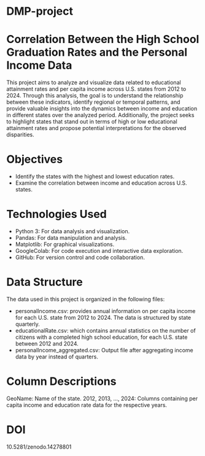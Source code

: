 # DMP-project

# Correlation Between the High School Graduation Rates and the Personal Income Data
This project aims to analyze and visualize data related to educational attainment rates and per capita income across U.S. states from 2012 to 2024. Through this analysis, the goal is to understand the relationship between these indicators, identify regional or temporal patterns, and provide valuable insights into the dynamics between income and education in different states over the analyzed period. Additionally, the project seeks to highlight states that stand out in terms of high or low educational attainment rates and propose potential interpretations for the observed disparities.


# Objectives
- Identify the states with the highest and lowest education rates.
- Examine the correlation between income and education across U.S. states.


# Technologies Used
- Python 3: For data analysis and visualization.
- Pandas: For data manipulation and analysis.
- Matplotlib: For graphical visualizations.
- GoogleColab: For code execution and interactive data exploration.
- GitHub: For version control and code collaboration.


# Data Structure
The data used in this project is organized in the following files:
- personalIncome.csv: provides annual information on per capita income for each U.S. state from 2012 to 2024. The data is structured by state quarterly.
- educationalRate.csv: which contains annual statistics on the number of citizens with a completed high school education, for each U.S. state between 2012 and 2024.
- personalIncome_aggregated.csv: Output file after aggregating income data by year instead of quarters.


# Column Descriptions
GeoName: Name of the state.
2012, 2013, ..., 2024: Columns containing per capita income and education rate data for the respective years.


# DOI
10.5281/zenodo.14278801

